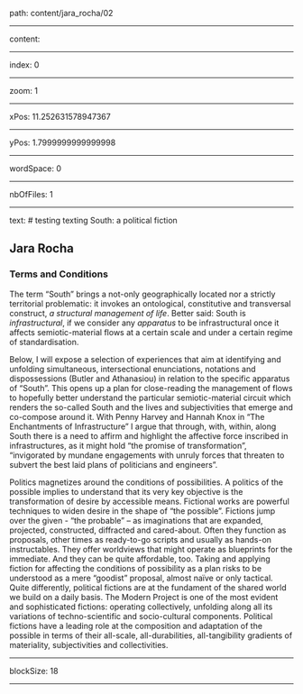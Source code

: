 path: content/jara_rocha/02

----

content: 

----

index: 0

----

zoom: 1

----

xPos: 11.252631578947367

----

yPos: 1.7999999999999998

----

wordSpace: 0

----

nbOfFiles: 1

----

text: # testing texting South: a political fiction
## Jara Rocha

### Terms and Conditions 
The term “South” brings a not-only geographically located nor a strictly territorial problematic: it invokes an ontological, constitutive and transversal construct, *a structural management of life*. Better said: South is *infrastructural*, if we consider any *apparatus* to be infrastructural once it affects semiotic-material flows at a certain scale and under a certain regime of standardisation.  

Below, I will expose a selection of experiences that aim at identifying and unfolding simultaneous, intersectional enunciations, notations and dispossessions (Butler and Athanasiou) in relation to the specific apparatus of “South”. This opens up a plan for close-reading the management of flows to hopefully better understand the particular semiotic-material circuit which renders the so-called South and the lives and subjectivities that emerge and co-compose around it. With Penny Harvey and Hannah Knox in “The Enchantments of Infrastructure” I argue that through, with, within, along South there is a need to affirm and highlight the affective force inscribed in infrastructures, as it might hold “the promise of transformation”, “invigorated by mundane engagements with unruly forces that threaten to subvert the best laid plans of politicians and engineers”.  

Politics magnetizes around the conditions of possibilities. A politics of the possible implies to understand that its very key objective is the transformation of desire by accessible means. Fictional works are powerful techniques to widen desire in the shape of “the possible”. Fictions jump over the given - “the probable” – as imaginations that are expanded, projected, constructed, diffracted and cared-about. Often they function as proposals, other times as ready-to-go scripts and usually as hands-on instructables. They offer worldviews that might operate as blueprints for the immediate. And they can be quite affordable, too. Taking and applying fiction for affecting the conditions of possibility as a plan risks to be understood as a mere “goodist” proposal, almost naïve or only tactical. Quite differently, political fictions are at the fundament of the shared world we build on a daily basis. The Modern Project is one of the most evident and sophisticated fictions: operating collectively, unfolding along all its variations of techno-scientific and socio-cultural components. Political fictions have a leading role at the composition and adaptation of the possible in terms of their all-scale, all-durabilities, all-tangibility gradients of materiality, subjectivities and collectivities.  

----

blockSize: 18

----

